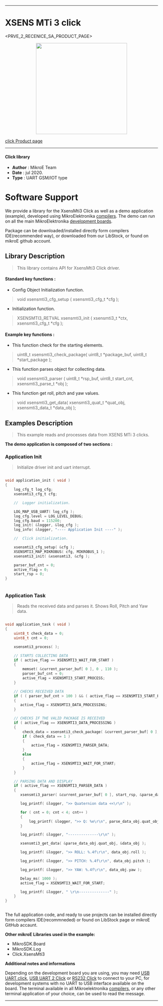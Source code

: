 
---
# XSENS MTi 3 click

<PRVE_2_RECENICE_SA_PRODUCT_PAGE>

<p align="center">
  <img src="@{CLICK_IMAGE_LINK}" height=300px>
</p>

[click Product page](<CLICK_PRODUCT_PAGE_LINK>)

---


#### Click library 

- **Author**        : MikroE Team
- **Date**          : jul 2020.
- **Type**          : UART GSM/IOT type


# Software Support

We provide a library for the XsensMti3 Click 
as well as a demo application (example), developed using MikroElektronika 
[compilers](https://shop.mikroe.com/compilers). 
The demo can run on all the main MikroElektronika [development boards](https://shop.mikroe.com/development-boards).

Package can be downloaded/installed directly form compilers IDE(recommended way), or downloaded from our LibStock, or found on mikroE github account. 

## Library Description

> This library contains API for XsensMti3 Click driver.

#### Standard key functions :

- Config Object Initialization function.
> void xsensmti3_cfg_setup ( xsensmti3_cfg_t *cfg ); 
 
- Initialization function.
> XSENSMTI3_RETVAL xsensmti3_init ( xsensmti3_t *ctx, xsensmti3_cfg_t *cfg );

#### Example key functions :

- This function check for the starting elements.
> uint8_t xsensmti3_check_package( uint8_t *package_buf, uint8_t *start_package );
 
- This function parses object for collecting data.
> void xsensmti3_parser ( uint8_t *rsp_buf, uint8_t start_cnt, xsensmti3_parse_t *obj );

- This function get roll, pitch and yaw values.
> void xsensmti3_get_data( xsensmti3_quat_t *quat_obj, xsensmti3_data_t *data_obj );

## Examples Description

> This example reads and processes data from XSENS MTi 3 clicks.

**The demo application is composed of two sections :**

### Application Init 

> Initialize driver init and uart interrupt.

```c

void application_init ( void )
{
    log_cfg_t log_cfg;
    xsensmti3_cfg_t cfg;

    //  Logger initialization.

    LOG_MAP_USB_UART( log_cfg );
    log_cfg.level = LOG_LEVEL_DEBUG;
    log_cfg.baud = 115200;
    log_init( &logger, &log_cfg );
    log_info( &logger, "---- Application Init ----" );

    //  Click initialization.

    xsensmti3_cfg_setup( &cfg );
    XSENSMTI3_MAP_MIKROBUS( cfg, MIKROBUS_1 );
    xsensmti3_init( &xsensmti3, &cfg );

    parser_buf_cnt = 0;
    active_flag = 0;
    start_rsp = 0;
}
  
```

### Application Task

> Reads the received data and parses it. Shows Roll, Pitch and Yaw data.

```c

void application_task ( void )
{
    uint8_t check_data = 0;
    uint8_t cnt = 0;

    xsensmti3_process( );

    // STARTS COLLECTING DATA
    if ( active_flag == XSENSMTI3_WAIT_FOR_START )
    {
        memset( &current_parser_buf[ 0 ], 0 , 110 );
        parser_buf_cnt = 0;
        active_flag = XSENSMTI3_START_PROCESS;
    }

    // CHECKS RECEIVED DATA
    if ( ( parser_buf_cnt > 100 ) && ( active_flag == XSENSMTI3_START_PROCESS ) )
    {
       active_flag = XSENSMTI3_DATA_PROCESSING;
    }

    // CHECKS IF THE VALID PACKAGE IS RECEIVED
    if ( active_flag == XSENSMTI3_DATA_PROCESSING )
    {
        check_data = xsensmti3_check_package( &current_parser_buf[ 0 ], &start_rsp );
        if ( check_data == 1 )
        {
            active_flag = XSENSMTI3_PARSER_DATA;
        }
        else
        {
            active_flag = XSENSMTI3_WAIT_FOR_START;
        }
    }

    // PARSING DATA AND DISPLAY
    if ( active_flag == XSENSMTI3_PARSER_DATA )
    {
       xsensmti3_parser( &current_parser_buf[ 0 ], start_rsp, &parse_data_obj );

       log_printf( &logger, ">> Quaternion data <<\r\n" );

       for ( cnt = 0; cnt < 4; cnt++ )
       {
           log_printf( &logger, ">> Q: %e\r\n", parse_data_obj.quat_obj.quat_data[ cnt ] );
       }

       log_printf( &logger, "--------------\r\n" );

       xsensmti3_get_data( &parse_data_obj.quat_obj, &data_obj );

       log_printf( &logger, ">> ROLL: %.4f\r\n", data_obj.roll );

       log_printf( &logger, ">> PITCH: %.4f\r\n", data_obj.pitch );

       log_printf( &logger, ">> YAW: %.4f\r\n", data_obj.yaw );

       Delay_ms( 1000 );
       active_flag = XSENSMTI3_WAIT_FOR_START;

       log_printf( &logger, " \r\n--------------" );
    }
}
  

```
 

The full application code, and ready to use projects can be  installed directly form compilers IDE(recommneded) or found on LibStock page or mikroE GitHub accaunt.

**Other mikroE Libraries used in the example:** 

- MikroSDK.Board
- MikroSDK.Log
- Click.XsensMti3

**Additional notes and informations**

Depending on the development board you are using, you may need 
[USB UART click](https://shop.mikroe.com/usb-uart-click), 
[USB UART 2 Click](https://shop.mikroe.com/usb-uart-2-click) or 
[RS232 Click](https://shop.mikroe.com/rs232-click) to connect to your PC, for 
development systems with no UART to USB interface available on the board. The 
terminal available in all Mikroelektronika 
[compilers](https://shop.mikroe.com/compilers), or any other terminal application 
of your choice, can be used to read the message.



---
